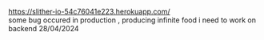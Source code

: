 https://slither-io-54c76041e223.herokuapp.com/  
some bug occured in production , producing infinite food 
i need to work on backend 28/04/2024
